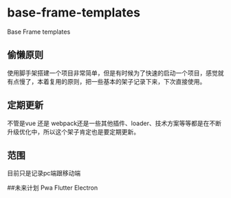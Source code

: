 # base-frame-templates
Base Frame templates
## 偷懒原则

使用脚手架搭建一个项目非常简单，但是有时候为了快速的启动一个项目，感觉就有点慢了，本着复用的原则，把一些基本的架子记录下来，下次直接使用。
## 定期更新

不管是vue 还是 webpack还是一些其他插件、loader、技术方案等等都是在不断升级优化中，所以这个架子肯定也是要定期更新。

## 范围
目前只是记录pc端跟移动端

##未来计划
Pwa
Flutter
Electron
